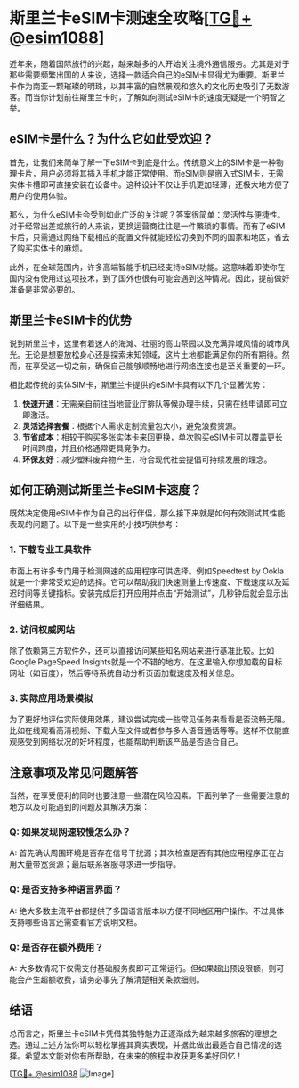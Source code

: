 # 斯里兰卡eSIM卡测速全攻略[[TG💪+ @esim1088](https://t.me/s/esim1088)]

近年来，随着国际旅行的兴起，越来越多的人开始关注境外通信服务。尤其是对于那些需要频繁出国的人来说，选择一款适合自己的eSIM卡显得尤为重要。斯里兰卡作为南亚一颗璀璨的明珠，以其丰富的自然景观和悠久的文化历史吸引了无数游客。而当你计划前往斯里兰卡时，了解如何测试eSIM卡的速度无疑是一个明智之举。

## eSIM卡是什么？为什么它如此受欢迎？

首先，让我们来简单了解一下eSIM卡到底是什么。传统意义上的SIM卡是一种物理卡片，用户必须将其插入手机才能正常使用。而eSIM则是嵌入式SIM卡，无需实体卡槽即可直接安装在设备中。这种设计不仅让手机更加轻薄，还极大地方便了用户的使用体验。

那么，为什么eSIM卡会受到如此广泛的关注呢？答案很简单：灵活性与便捷性。对于经常出差或旅行的人来说，更换运营商往往是一件繁琐的事情。而有了eSIM卡后，只需通过网络下载相应的配置文件就能轻松切换到不同的国家和地区，省去了购买实体卡的麻烦。

此外，在全球范围内，许多高端智能手机已经支持eSIM功能。这意味着即使你在国内没有使用过这项技术，到了国外也很有可能会遇到这种情况。因此，提前做好准备是非常必要的。

## 斯里兰卡eSIM卡的优势

说到斯里兰卡，这里有着迷人的海滩、壮丽的高山茶园以及充满异域风情的城市风光。无论是想要放松身心还是探索未知领域，这片土地都能满足你的所有期待。然而，在享受这一切之前，确保自己能够顺畅地进行网络连接也是至关重要的一环。

相比起传统的实体SIM卡，斯里兰卡提供的eSIM卡具有以下几个显著优势：

1. **快速开通**：无需亲自前往当地营业厅排队等候办理手续，只需在线申请即可立即激活。
2. **灵活选择套餐**：根据个人需求定制流量包大小，避免浪费资源。
3. **节省成本**：相较于购买多张实体卡来回更换，单次购买eSIM卡可以覆盖更长时间跨度，并且价格通常更具竞争力。
4. **环保友好**：减少塑料废弃物产生，符合现代社会提倡可持续发展的理念。

## 如何正确测试斯里兰卡eSIM卡速度？

既然决定使用eSIM卡作为自己的出行伴侣，那么接下来就是如何有效测试其性能表现的问题了。以下是一些实用的小技巧供参考：

### 1. 下载专业工具软件

市面上有许多专门用于检测网速的应用程序可供选择。例如Speedtest by Ookla就是一个非常受欢迎的选择。它可以帮助我们快速测量上传速度、下载速度以及延迟时间等关键指标。安装完成后打开应用并点击“开始测试”，几秒钟后就会显示出详细结果。

### 2. 访问权威网站

除了依赖第三方软件外，还可以直接访问某些知名网站来进行基准比较。比如Google PageSpeed Insights就是一个不错的地方。在这里输入你想加载的目标网址（如百度），然后等待系统自动分析页面加载速度及相关信息。

### 3. 实际应用场景模拟

为了更好地评估实际使用效果，建议尝试完成一些常见任务来看看是否流畅无阻。比如在线观看高清视频、下载大型文件或者参与多人语音通话等等。这样不仅能直观感受到网络状况的好坏程度，也能帮助判断该产品是否适合自己。

## 注意事项及常见问题解答

当然，在享受便利的同时也要注意一些潜在风险因素。下面列举了一些需要注意的地方以及可能遇到的问题及其解决方案：

### Q: 如果发现网速较慢怎么办？
A: 首先确认周围环境是否存在信号干扰源；其次检查是否有其他应用程序正在占用大量带宽资源；最后联系客服寻求进一步指导。

### Q: 是否支持多种语言界面？
A: 绝大多数主流平台都提供了多国语言版本以方便不同地区用户操作。不过具体支持哪些语言还需查看官方说明文档。

### Q: 是否存在额外费用？
A: 大多数情况下仅需支付基础服务费即可正常运行。但如果超出预设限额，则可能会产生超额收费，请务必事先了解清楚相关条款细则。

## 结语

总而言之，斯里兰卡eSIM卡凭借其独特魅力正逐渐成为越来越多旅客的理想之选。通过上述方法你可以轻松掌握其真实表现，并据此做出最适合自己情况的选择。希望本文能对你有所帮助，在未来的旅程中收获更多美好回忆！

[[TG💪+ @esim1088](https://t.me/s/esim1088) ![Image](https://i.postimg.cc/4NQfJmqS/Snipaste-2025-05-13-00-14-12.png)]